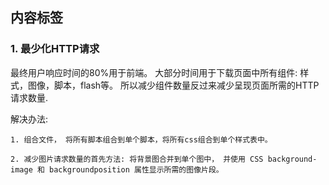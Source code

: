 ## 内容标签
  ### 1. 最少化HTTP请求
   最终用户响应时间的80%用于前端。 大部分时间用于下载页面中所有组件: 样式，图像，脚本，flash等。 所以减少组件数量反过来减少呈现页面所需的HTTP请求数量. <br />

  解决办法:
    
    1. 组合文件， 将所有脚本组合到单个脚本，将所有css组合到单个样式表中。

    2. 减少图片请求数量的首先方法: 将背景图合并到单个图中， 并使用 CSS background-image 和 backgroundposition 属性显示所需的图像片段。